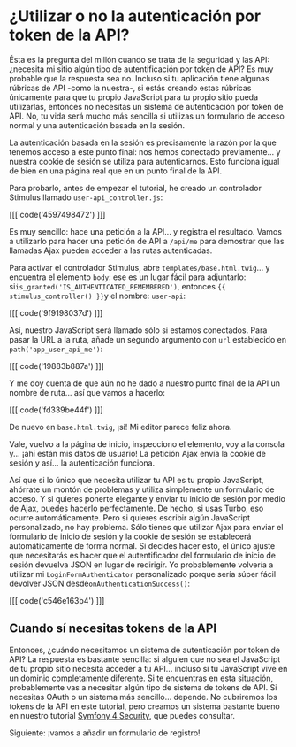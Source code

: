 # ¿Utilizar o no la autenticación por token de la API?

Ésta es la pregunta del millón cuando se trata de la seguridad y las API: ¿necesita mi sitio algún tipo de autentificación por token de API? Es muy probable que la respuesta sea no. Incluso si tu aplicación tiene algunas rúbricas de API -como la nuestra-, si estás creando estas rúbricas únicamente para que tu propio JavaScript para tu propio sitio pueda utilizarlas, entonces no necesitas un sistema de autenticación por token de API. No, tu vida será mucho más sencilla si utilizas un formulario de acceso normal y una autenticación basada en la sesión.

La autenticación basada en la sesión es precisamente la razón por la que tenemos acceso a este punto final: nos hemos conectado previamente... y nuestra cookie de sesión se utiliza para autenticarnos. Esto funciona igual de bien en una página real que en un punto final de la API.

Para probarlo, antes de empezar el tutorial, he creado un controlador Stimulus llamado `user-api_controller.js`:

[[[ code('4597498472') ]]]

Es muy sencillo: hace una petición a la API... y registra el resultado. Vamos a utilizarlo para hacer una petición de API a `/api/me` para demostrar que las llamadas Ajax pueden acceder a las rutas autenticadas.

Para activar el controlador Stimulus, abre `templates/base.html.twig`... y encuentra el elemento `body`: ese es un lugar fácil para adjuntarlo: si`is_granted('IS_AUTHENTICATED_REMEMBERED')`, entonces `{{ stimulus_controller() }}`y el nombre: `user-api`:

[[[ code('9f9198037d') ]]]

Así, nuestro JavaScript será llamado sólo si estamos conectados. Para pasar la URL a la ruta, añade un segundo argumento con `url` establecido en `path('app_user_api_me')`:

[[[ code('19883b887a') ]]]

Y me doy cuenta de que aún no he dado a nuestro punto final de la API un nombre de ruta... así que vamos a hacerlo:

[[[ code('fd339be44f') ]]]

De nuevo en `base.html.twig`, ¡sí! Mi editor parece feliz ahora.

Vale, vuelvo a la página de inicio, inspecciono el elemento, voy a la consola y... ¡ahí están mis datos de usuario! La petición Ajax envía la cookie de sesión y así... la autenticación funciona.

Así que si lo único que necesita utilizar tu API es tu propio JavaScript, ahórrate un montón de problemas y utiliza simplemente un formulario de acceso. Y si quieres ponerte elegante y enviar tu inicio de sesión por medio de Ajax, puedes hacerlo perfectamente. De hecho, si usas Turbo, eso ocurre automáticamente. Pero si quieres escribir algún JavaScript personalizado, no hay problema. Sólo tienes que utilizar Ajax para enviar el formulario de inicio de sesión y la cookie de sesión se establecerá automáticamente de forma normal. Si decides hacer esto, el único ajuste que necesitarás es hacer que el autentificador del formulario de inicio de sesión devuelva JSON en lugar de redirigir. Yo probablemente volvería a utilizar mi `LoginFormAuthenticator` personalizado porque sería súper fácil devolver JSON desde`onAuthenticationSuccess()`:

[[[ code('c546e163b4') ]]]

## Cuando sí necesitas tokens de la API

Entonces, ¿cuándo necesitamos un sistema de autenticación por token de API? La respuesta es bastante sencilla: si alguien que no sea el JavaScript de tu propio sitio necesita acceder a tu API... incluso si tu JavaScript vive en un dominio completamente diferente. Si te encuentras en esta situación, probablemente vas a necesitar algún tipo de sistema de tokens de API. Si necesitas OAuth o un sistema más sencillo... depende. No cubriremos los tokens de la API en este tutorial, pero creamos un sistema bastante bueno en nuestro tutorial [Symfony 4 Security](https://symfonycasts.com/screencast/symfony4-security), que puedes consultar.

Siguiente: ¡vamos a añadir un formulario de registro!
